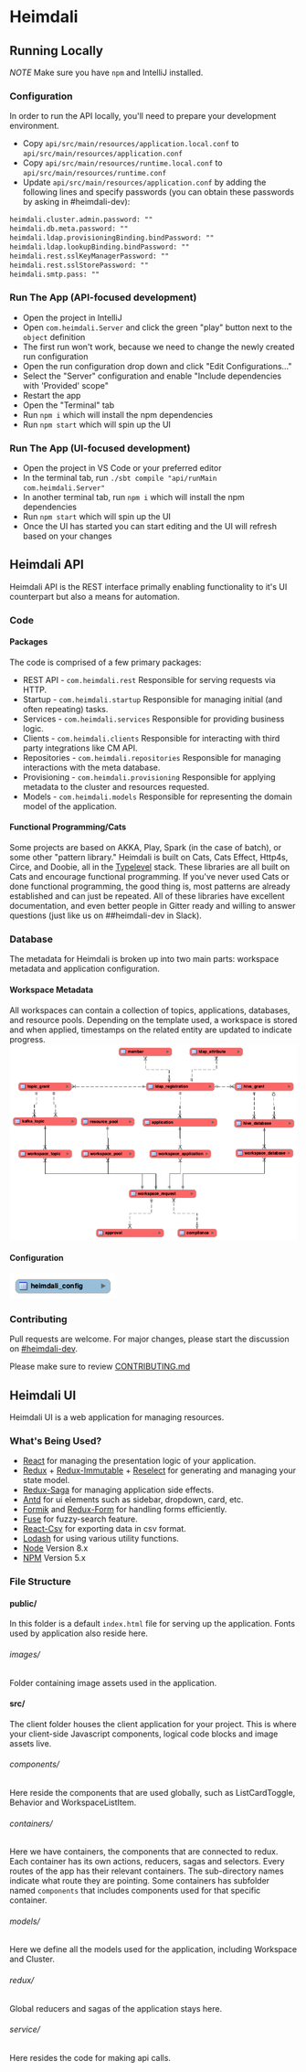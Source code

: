 # Heimdali

## Running Locally
*NOTE* Make sure you have `npm` and IntelliJ installed.

### Configuration
In order to run the API locally, you'll need to prepare your development environment.

* Copy `api/src/main/resources/application.local.conf` to `api/src/main/resources/application.conf`
* Copy `api/src/main/resources/runtime.local.conf` to `api/src/main/resources/runtime.conf`
* Update `api/src/main/resources/application.conf` by adding the following lines and specify passwords (you can obtain these passwords by asking in #heimdali-dev):

```
heimdali.cluster.admin.password: ""
heimdali.db.meta.password: ""
heimdali.ldap.provisioningBinding.bindPassword: ""
heimdali.ldap.lookupBinding.bindPassword: ""
heimdali.rest.sslKeyManagerPassword: ""
heimdali.rest.sslStorePassword: ""
heimdali.smtp.pass: ""
```

### Run The App (API-focused development)
* Open the project in IntelliJ
* Open `com.heimdali.Server` and click the green "play" button next to the `object` definition
* The first run won't work, because we need to change the newly created run configuration
* Open the run configuration drop down and click "Edit Configurations..."
* Select the "Server" configuration and enable "Include dependencies with 'Provided' scope"
* Restart the app
* Open the "Terminal" tab
* Run `npm i` which will install the npm dependencies
* Run `npm start` which will spin up the UI

### Run The App (UI-focused development)
* Open the project in VS Code or your preferred editor
* In the terminal tab, run `./sbt compile "api/runMain com.heimdali.Server"`
* In another terminal tab, run `npm i` which will install the npm dependencies
* Run `npm start` which will spin up the UI
* Once the UI has started you can start editing and the UI will refresh based on your changes

## Heimdali API
Heimdali API is the REST interface primally enabling functionality to it's UI counterpart but also a means for automation.

### Code
#### Packages
The code is comprised of a few primary packages:

* REST API -  `com.heimdali.rest`
Responsible for serving requests via HTTP.
* Startup -  `com.heimdali.startup`
Responsible for managing initial (and often repeating) tasks.
* Services -  `com.heimdali.services`
Responsible for providing business logic.
* Clients -  `com.heimdali.clients`
Responsible for interacting with third party integrations like CM API.
* Repositories - `com.heimdali.repositories`
Responsible for managing interactions with the meta database.
* Provisioning - `com.heimdali.provisioning`
Responsible for applying metadata to the cluster and resources requested.
* Models - `com.heimdali.models`
Responsible for representing the domain model of the application.

#### Functional Programming/Cats
Some projects are based on AKKA, Play, Spark (in the case of batch), or some other "pattern library." Heimdali is built on Cats, Cats Effect, Http4s, Circe, and Doobie, all in the [Typelevel](http://typelevel.org) stack. These libraries are all built on Cats and encourage functional programming. If you've never used Cats or done functional programming, the good thing is, most patterns are already established and can just be repeated. All of these libraries have excellent documentation, and even better people in Gitter ready and willing to answer questions (just like us on ##heimdali-dev in Slack).

### Database
The metadata for Heimdali is broken up into two main parts: workspace metadata and application configuration.

#### Workspace Metadata
All workspaces can contain a collection of topics, applications, databases, and resource pools. Depending on the template used, a workspace is stored and when applied, timestamps on the related entity are updated to indicate progress.
![](metadata.png)

#### Configuration
![](config.png)

### Contributing
Pull requests are welcome. For major changes, please start the discussion on [#heimdali-dev](https://phdata.slack.com/app_redirect?channel=heimdali-dev).

Please make sure to review [CONTRIBUTING.md](CONTRIBUTING.md)

## Heimdali UI

Heimdali UI is a web application for managing resources.

### What's Being Used?

* [React](http://facebook.github.io/react/) for managing the presentation logic of your application.
* [Redux](http://redux.js.org/) + [Redux-Immutable](https://github.com/gajus/redux-immutable/) + [Reselect](https://github.com/reduxjs/reselect/) for generating and managing your state model.
* [Redux-Saga](https://github.com/redux-saga/redux-saga/) for managing application side effects.
* [Antd](https://ant.design/) for ui elements such as sidebar, dropdown, card, etc.
* [Formik](https://github.com/jaredpalmer/formik/) and [Redux-Form](https://redux-form.com/) for handling forms efficiently.
* [Fuse](http://fusejs.io/) for fuzzy-search feature.
* [React-Csv](https://github.com/react-csv/react-csv/) for exporting data in csv format.
* [Lodash](https://lodash.com/) for using various utility functions.
* [Node](https://nodejs.org) Version 8.x
* [NPM](https://npmjs.com) Version 5.x

### File Structure

#### public/

In this folder is a default `index.html` file for serving up the application. Fonts used by application also reside here.

###### images/

Folder containing image assets used in the application.

#### src/

The client folder houses the client application for your project.  This is where your client-side Javascript components, logical code blocks and image assets live.

###### components/

Here reside the components that are used globally, such as ListCardToggle, Behavior and WorkspaceListItem.

###### containers/

Here we have containers, the components that are connected to redux. Each container has its own actions, reducers, sagas and selectors. Every routes of the app has their relevant containers. The sub-directory names indicate what route they are pointing. Some containers has subfolder named `components` that includes components used for that specific container.

###### models/

Here we define all the models used for the application, including Workspace and Cluster.

###### redux/

Global reducers and sagas of the application stays here.

###### service/

Here resides the code for making api calls.
